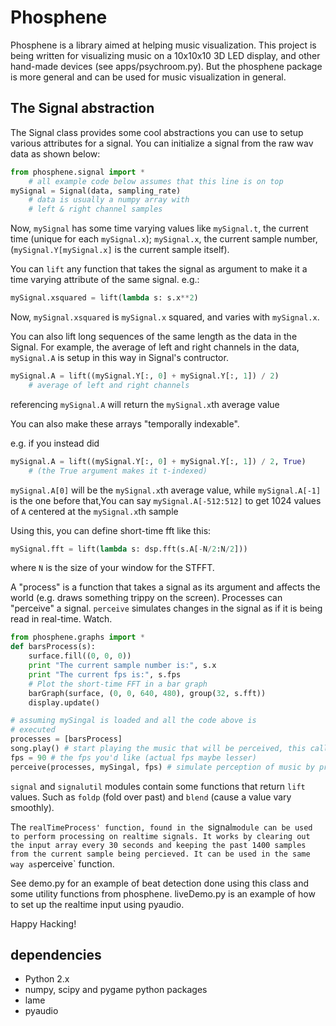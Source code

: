 Phosphene
=========

Phosphene is a library aimed at helping music visualization. This project is being written for visualizing music on a 10x10x10 3D LED display, and other hand-made devices (see apps/psychroom.py). But the phosphene package is more general and can be used for music visualization in general.

The Signal abstraction
----------------------

The Signal class provides some cool abstractions you can use to setup various attributes for a signal. You can initialize a signal from the raw wav data as shown below:

```python
from phosphene.signal import *
    # all example code below assumes that this line is on top
mySignal = Signal(data, sampling_rate)
    # data is usually a numpy array with
    # left & right channel samples
```

Now, `mySignal` has some time varying values like `mySignal.t`, the current time (unique for each `mySignal.x`); `mySignal.x`, the current sample number, (`mySignal.Y[mySignal.x]` is the current sample itself).

You can `lift` any function that takes the signal as argument to make it a time varying attribute of the same signal. e.g.:

```python
mySignal.xsquared = lift(lambda s: s.x**2)
```

Now, `mySignal.xsquared` is `mySignal.x` squared, and varies with `mySignal.x`.

You can also lift long sequences of the same length as the data in
the Signal. For example, the average of left and right channels in the data, `mySignal.A` is setup in this way in Signal's contructor.

```python
mySignal.A = lift((mySignal.Y[:, 0] + mySignal.Y[:, 1]) / 2)
    # average of left and right channels
```

referencing `mySignal.A` will return the `mySignal.x`th average value

You can also make these arrays "temporally indexable".

e.g. if you instead did

```python
mySignal.A = lift((mySignal.Y[:, 0] + mySignal.Y[:, 1]) / 2, True)
    # (the True argument makes it t-indexed)
```

`mySignal.A[0]` will be the `mySignal.x`th average value, while `mySignal.A[-1]` is the one before that,You can say `mySignal.A[-512:512]` to get 1024 values of `A` centered at the `mySignal.x`th sample

Using this, you can define short-time fft like this:

```python
mySignal.fft = lift(lambda s: dsp.fft(s.A[-N/2:N/2]))
```
where `N` is the size of your window for the STFFT.

A "process" is a function that takes a signal as its argument and affects the world (e.g. draws something trippy on the screen). Processes can "perceive" a signal. `perceive` simulates changes in the signal as if it is being read in real-time. Watch.

```python
from phosphene.graphs import *
def barsProcess(s):
    surface.fill((0, 0, 0))
    print "The current sample number is:", s.x
    print "The current fps is:", s.fps
    # Plot the short-time FFT in a bar graph
    barGraph(surface, (0, 0, 640, 480), group(32, s.fft))
    display.update()

# assuming mySingal is loaded and all the code above is
# executed
processes = [barsProcess]
song.play() # start playing the music that will be perceived, this call needs to be non blocking
fps = 90 # the fps you'd like (actual fps maybe lesser)
perceive(processes, mySingal, fps) # simulate perception of music by processes
```

`signal` and `signalutil` modules contain some functions that return `lift` values. Such as `foldp` (fold over past) and `blend` (cause a value vary smoothly).

The `realTimeProcess' function, found in the `signal` module can be used to perform processing on realtime signals. It works by clearing out the input array every 30 seconds and keeping the past 1400 samples from the current sample being percieved. It can be used in the same way as `perceive` function. 

See demo.py for an example of beat detection done using this class and some utility functions from phosphene.
liveDemo.py is an example of how to set up the realtime input using pyaudio. 

Happy Hacking!

dependencies
------------

* Python 2.x
* numpy, scipy and pygame python packages
* lame
* pyaudio
